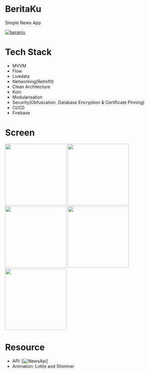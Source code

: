# BeritaKu
Simple News App


[![beranju](https://circleci.com/github/beranju/BeritaKu.svg?style=svg)](https://circleci.com/github/beranju/BeritaKu)

# Tech Stack
* MVVM 
* Flow 
* Livedata 
* Networking(Retrofit) 
* Clean Architecture 
* Koin 
* Modularisation 
* Security(Obfuscation, Database Encryption & Certificate Pinning) 
* CI/CD 
* Firebase


# Screen
<img src="https://user-images.githubusercontent.com/94851439/218291558-e01ac596-1fd5-4038-97c6-ed5a55447795.png" width="200"/>    <img src="https://user-images.githubusercontent.com/94851439/218291560-dcdc4a10-949e-4225-b47c-2199a5287e4a.png" width="200"/>    <img src="https://user-images.githubusercontent.com/94851439/218291565-9b3821db-b7df-4543-9619-65b87e173be7.png" width="200"/>    <img src="https://user-images.githubusercontent.com/94851439/218291566-8ebba126-cee0-4af4-9ffe-b9fe090dffcf.png" width="200"/>    <img src="https://user-images.githubusercontent.com/94851439/218291568-948805c7-c690-4030-abe4-118e84e75411.png" width="200"/>

# Resource
* API: [![NewsApi](https://newsapi.org)]
* Animation: Lottie and Shimmer
